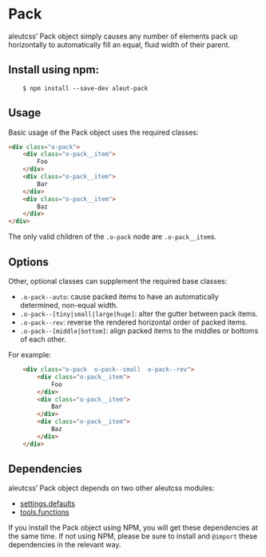 # Pack

aleutcss’ Pack object simply causes any number of elements pack up horizontally to automatically fill an equal, fluid width of their parent.


## Install using npm:

```ssh
    $ npm install --save-dev aleut-pack
```

## Usage

Basic usage of the Pack object uses the required classes:

```html
<div class="o-pack">
    <div class="o-pack__item">
        Foo
    </div>
    <div class="o-pack__item">
        Bar
    </div>
    <div class="o-pack__item">
        Baz
    </div>
</div>
```

The only valid children of the `.o-pack` node are `.o-pack__item`s.

## Options

Other, optional classes can supplement the required base classes:

* `.o-pack--auto`: cause packed items to have an automatically determined,
  non-equal width.
* `.o-pack--[tiny|small|large|huge]`: alter the gutter between pack items.
* `.o-pack--rev`: reverse the rendered horizontal order of packed items.
* `.o-pack--[middle|bottom]`: align packed items to the middles or bottoms of each
  other.

For example:

```html
    <div class="o-pack  o-pack--small  o-pack--rev">
        <div class="o-pack__item">
            Foo
        </div>
        <div class="o-pack__item">
            Bar
        </div>
        <div class="o-pack__item">
            Baz
        </div>
    </div>
```

## Dependencies

aleutcss’ Pack object depends on two other aleutcss modules:

* [settings.defaults](https://github.com/aleutcss/settings.defaults)
* [tools.functions](https://github.com/aleutcss/tools.functions)

If you install the Pack object using NPM, you will get these dependencies at
the same time. If not using NPM, please be sure to install and `@import` these
dependencies in the relevant way.
